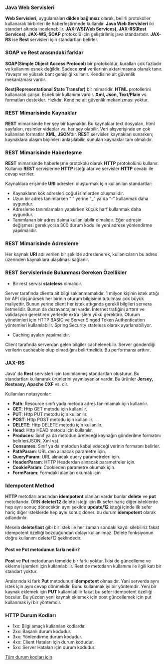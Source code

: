 ### Java Web Servisleri

**Web Servisleri**, uygulamaları **dilden bağımsız** olarak, belirli protokoller kullanarak birbirleri ile haberleştirmede kullanılır. **Java Web Servisleri** iki standart altında incelenebilir. **JAX-WS(Web Services), JAX-RS(Rest Services)**. **JAX-WS, SOAP** protokolü için geliştirilmiş java standartıdır. **JAX-RS** ise **Rest** servisleri için standartları belirler.

### SOAP ve Rest arasındaki farklar

**SOAP(Simple Object Access Protocol)** bir protokoldür, kuralları çok fazladır ve kullanımı esnek değildir. Sadece **xml** verilerinin aktarılmasına olanak tanır. Yavaştır ve yüksek bant genişliği kullanır. Kendisine ait güvenlik mekanizması vardır.

**Rest(Representational State Transfer)** bir mimaridir. **HTML** protollerini kullanarak çalışır. Esnek bir kullanımı vardır. **Xml, Json, Text/Plain** vs. formatları destekler. Hızlıdır. Kendine ait güvenlik 
mekanizması yoktur.

### REST Mimarisinde Kaynaklar

**REST** mimarisinde her şey bir kaynaktır. Bu kaynaklar text dosyaları, html sayfaları, resimler videolar vs. her şey olabilir. Veri alışverişinde en çok kullanılan formatlar **XML, JSON**’dır. **REST** servisleri kaynakları sunarken; kaynaklara ulaşım biçimleri anlaşılabilir, sunulan kaynaklar tam olmalıdır.

### REST Mimarisinde Haberleşme

**REST** mimarisinde haberleşme protokolü olarak **HTTP** protokolünü kullanır. Kullanıcı **REST** servislerine **HTTP** isteği atar ve servisler **HTTP** cevabı ile cevap verirler.

Kaynaklara erişimde **URI** adresleri oluşturmak için kullanılan standartlar:

* Kaynakların kök adresleri çoğul isimlerden oluşmalıdır. 
* Uzun bir adres tanımlarken “ ” yerine “_” ya da “-” kullanmak daha uygundur.
* Adresleme tanımlamaları yapılırken küçük harf kullanmak daha uygundur.
* Tanımlanan bir adres daima kullanılabilir olmalıdır. Eğer adresin değişmesi gerekiyorsa 300 durum kodu ile yeni adrese yönlendirme yapılmalıdır.

### REST Mimarisinde Adresleme

Her kaynak **URI** adı verilen bir şekilde adreslenerek, kullanıcıların bu adres üzerinden kaynaklara ulaşılması sağlanır.

### REST Servislerinde Bulunması Gereken Özellikler

* Bir rest servisi **stateless** olmalıdır.

Server tarafında clienta ait bilgi saklanmamalıdır. 1 milyon kişinin istek attığı bir API düşünürsek 
her birinin oturum bilgisinin tutulması çok büyük maliyettir. Bunun yerine client her istek attıgında
gerekli bilgileri servera iletmelidir. Bunun da dezavantajları vardır. İnternet trafiğini arttırır ve
validasyon gerektiren yerlerde extra işlem yükü gerektirir. Oturum yönetimleri için HTTP BASIC ve Server Singed Token Authentication yöntemleri kullanılabilir. Spring Security stateless olarak ayarlanabiliyor.

* Caching ayaları yapılmalıdır.

Client tarafında serverdan gelen bilgiler cachelenebilir. Server gönderdiği verilerin cacheable olup olmadığını belirtmelidir. Bu performansı arttırır.

### JAX-RS

Java' da **Rest** servisleri için tanımlanmış standartları oluşturur. Bu standartları kullanarak ürünlerini yayınlayanlar vardır. Bu ürünler **Jersey, Resteasy, Apache CXF** vs. dir.

Kullanılan notasyonlar:

* **Path**: Resource sınıfı yada metoda adres tanımlamak için kullanılır.
* **GET**: Http GET metodu için kullanılır.
* **PUT**: Http PUT metodu için kullanılır.
* **POST**: Http POST metodu için kullanılır.
* **DELETE**: Http DELETE metodu için kullanılır.
* **Head**: Http HEAD metodu için kullanılır.
* **Produces**: Sınıf ya da metodun üreteceği kaynağın gönderilme formatını belirler(JSON, Xml vs)
* **Consumes**: Sınıf ya da metodun kabul edeceği verinin formatını belirler.
* **PathParam**: URL den alınacak parametre için.
* **QueryParam**: URL alınacak query parametreleri için.
* **HeaderParam**: HTTP Headerdan alınacak parametreler için.
* **CookieParam**: Cookieden parametre okumak için.
* **FormParam**: Formdaki alanları okumak için

### Idempotent Method

**HTTP** metotları arasından **idempotent** olanları vardır bunlar **delete** ve **put** metotlarıdır.
ÖRN **delete/12** delete isteği için ilk sefer hariç diğer isteklerde hep aynı sonuç dönecektir.
aynı şekilde **update/12** isteği içinde ilk sefer hariç diğer isteklerde hep aynı sonuç döner.
bu durum **idempotent** olarak adlandırılır.

Mesela **delete/last** gibi bir istek ile her zaman sondaki kaydı silebiliriz fakat idempotent özelliği bozduğundan dolayı kullanılmaz. Delete fonksiyonun doğru kullanımı delete/12 şeklindedir.

#### Post ve Put metodunun farkı nedir?

**Post** ve **Put** metodunun temelde bir farkı yoktur. İkisi de güncelleme ve ekleme işlemleri için kullanılabilir. Rest de metotların kullanımı ile ilgili katı bir standart yoktur. 

Aralarında ki fark **Put** metodunun **idempotent** olmasıdır. Yani serverda aynı istek için aynı cevap dönmelidir. Bunu kullanmak iyi bir yöntemdir. Yeni bir kaynak eklemek için **PUT** kullanılabilir fakat bu sefer idempotent özelliği bozulur. Bu yüzden yeni kaynak eklemek için post güncellemek için put kullanmak iyi bir yöntemdir.

### HTTP Durum Kodları

* 1xx: Bilgi amaçlı kullanılan kodlardır.
* 2xx: Başarılı durum kodudur.
* 3xx: Yönlendirme durum kodudur.
* 4xx: Client Hataları için durum kodudur.
* 5xx: Server Hataları için durum kodudur.

[Tüm durum kodları için](https://en.wikipedia.org/wiki/List_of_HTTP_status_codes)
